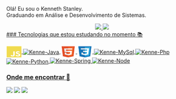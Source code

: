 Olá! Eu sou o Kenneth Stanley. <br>
Graduando em Análise e Desenvolvimento de Sistemas. <br>


<div align="center">
   <a href="https://github.com/Stanleykenneth">
  <img height="160em" src="https://github-readme-stats.vercel.app/api?username=stanleykenneth&theme=tokyonight&show_icons=true"/>
  <img height="160em" src="https://github-readme-stats.vercel.app/api/top-langs/?username=stanleykenneth&layout=compact&langs_count=7&theme=tokyonight"/>
    
</div>
 ### Tecnologias que estou estudando no momento 📚  
<div style="display: inline_block"><br>
   
  <img align="center" alt="Kenne-JS" height="30" width="40" src="https://raw.githubusercontent.com/devicons/devicon/master/icons/javascript/javascript-plain.svg">  
  <img align="center" alt="Kenne-Java" heigth="30" width="40" src="https://cdn.jsdelivr.net/gh/devicons/devicon/icons/java/java-original-wordmark.svg">          
  <img align="center" alt="Kenne-HTML" height="30" width="40" src="https://raw.githubusercontent.com/devicons/devicon/master/icons/html5/html5-original.svg">
  <img align="center" alt="Kenne-CSS" height="30" width="40" src="https://raw.githubusercontent.com/devicons/devicon/master/icons/css3/css3-original.svg">
  <img align="center" alt="Kenne-MySql" height="30" width="40" src="https://cdn.jsdelivr.net/gh/devicons/devicon/icons/mysql/mysql-original.svg">          
  <img align="center" alt="Kenne-Php" height="30" width="40" src="https://cdn.jsdelivr.net/gh/devicons/devicon/icons/php/php-original.svg"> 
  <img align="center" alt="Kenne-Python" height="30" width="40" src="https://cdn.jsdelivr.net/gh/devicons/devicon/icons/python/python-original.svg">           
  <img aling="center" alt="Kenne-Spring" height="50" width="40" padding-top="60" src="https://cdn.jsdelivr.net/gh/devicons/devicon/icons/spring/spring-original-wordmark.svg">
   <img aling="center" alt="Kenne-Node" height="50" width="40"  src="https://cdn.jsdelivr.net/gh/devicons/devicon/icons/nodejs/nodejs-original-wordmark.svg">        

</div>
  
   ### Onde me encontrar 📱
 
<div>  
 <a href="https://Kenneth Stanley#1283" target="_blank"><img src="https://img.shields.io/badge/Discord-7289DA?style=for-the-badge&logo=discord&logoColor=white" target="_blank"></a> 
  <a href = "mailto:kstanley_bass@hotmail.com"><img src="https://img.shields.io/badge/-Hotmail-%23333?style=for-the-badge&logo=gmail&logoColor=white" target="_blank"></a>
  <a href="https://www.linkedin.com/in/kenneth-stanley-desenvolvedor/" target="_blank"><img src="https://img.shields.io/badge/-LinkedIn-%230077B5?style=for-the-badge&logo=linkedin&logoColor=white" target="_blank"></a> 
 
 
 
</div>

